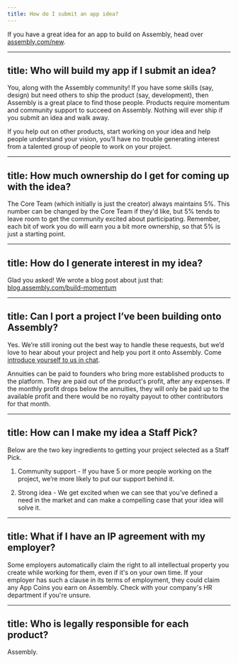 ```yaml
---
title: How do I submit an app idea?
---
```


If you have a great idea for an app to build on Assembly, head over [assembly.com/new](assembly.com/new).

---
title: Who will build my app if I submit an idea?
---

You, along with the Assembly community! If you have some skills (say, design) but need others to ship the product (say, development), then Assembly is a great place to find those people. Products require momentum and community support to succeed on Assembly. Nothing will ever ship if you submit an idea and walk away.

If you help out on other products, start working on your idea and help people understand your vision, you’ll have no trouble generating interest from a talented group of people to work on your project.

---
title: How much ownership do I get for coming up with the idea?
---

The Core Team (which initially is just the creator) always maintains 5%. This number can be changed by the Core Team if they'd like, but 5% tends to leave room to get the community excited about participating. Remember, each bit of work you do will earn you a bit more ownership, so that 5% is just a starting point.

---
title: How do I generate interest in my idea?
---

Glad you asked! We wrote a blog post about just that: [blog.assembly.com/build-momentum](http://blog.assembly.com/build-momentum)

---
title: Can I port a project I’ve been building onto Assembly?
---

Yes. We’re still ironing out the best way to handle these requests, but we’d love to hear about your project and help you port it onto Assembly. Come [introduce yourself to us in chat](https://assembly.com/meta/discuss).


Annuities can be paid to founders who bring more established products to the platform. They are paid out of the product's profit, after any expenses. If the monthly profit drops below the annuities, they will only be paid up to the available profit and there would be no royalty payout to other contributors for that month.

---
title: How can I make my idea a Staff Pick?
---

Below are the two key ingredients to getting your project selected as a Staff Pick.


1. Community support - If you have 5 or more people working on the project, we’re more likely to put our support behind it.

2. Strong idea - We get excited when we can see that you’ve defined a need in the market and can make a compelling case that your idea will solve it.


---
title: What if I have an IP agreement with my employer?
---

Some employers automatically claim the right to all intellectual property you create while working for them, even if it's on your own time. If your employer has such a clause in its terms of employment, they could claim any App Coins you earn on Assembly. Check with your company's HR department if you're unsure.

---
title: Who is legally responsible for each product?
---

Assembly.
